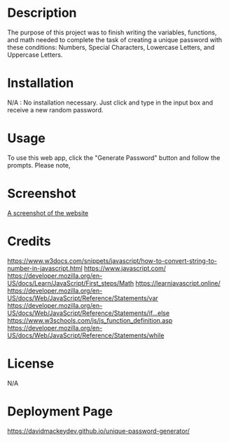 # Description
The purpose of this project was to finish writing the variables, functions, and math needed to complete the task of creating a unique password with these conditions: Numbers, Special Characters, Lowercase Letters, and Uppercase Letters.


# Installation
N/A : No installation necessary. Just click and type in the input box and receive a new random password.

# Usage
To use this web app, click the "Generate Password" button and follow the prompts. Please note, 

# Screenshot
[A screenshot of the website](./assets/img/03-javascript-homework-demo.png)

# Credits
https://www.w3docs.com/snippets/javascript/how-to-convert-string-to-number-in-javascript.html
https://www.javascript.com/
https://developer.mozilla.org/en-US/docs/Learn/JavaScript/First_steps/Math
https://learnjavascript.online/
https://developer.mozilla.org/en-US/docs/Web/JavaScript/Reference/Statements/var
https://developer.mozilla.org/en-US/docs/Web/JavaScript/Reference/Statements/if...else
https://www.w3schools.com/js/js_function_definition.asp
https://developer.mozilla.org/en-US/docs/Web/JavaScript/Reference/Statements/while

# License
N/A

# Deployment Page
https://davidmackeydev.github.io/unique-password-generator/
